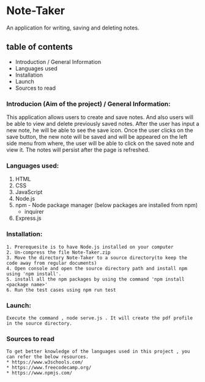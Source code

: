 # Note-Taker
An application for writing, saving and deleting notes.

## table of contents

- Introduction / General Information
- Languages used
- Installation
- Launch
- Sources to read

### Introducion (Aim of the project) / General Information:

This application allows users to create and save notes. And also users will be able to view and delete previously saved notes.
After the user has input a new note, he will be able to see the save icon. Once the user clicks on the save button, the new note will be saved and will be appeared on the left side menu from where, the user will be able to click on the saved note and view it. The notes will persist after the page is refreshed.

  ### Languages used:
  1. HTML
  2. CSS
  3. JavaScript
  4. Node.js
  5. npm - Node package manager (below packages are installed from npm)
     - inquirer
  6. Express.js


### Installation:

    1. Prerequesite is to have Node.js installed on your computer
    2. Un-compress the file Note-Taker.zip
    3. Move the directory Note-Taker to a source directory(to keep the code away from regular documents)
    4. Open console and open the source directory path and install npm using 'npm install'.
    5. install all the npm packages by using the command 'npm install <package name>'
    6. Run the test cases using npm run test

### Launch:

    Execute the command , node serve.js . It will create the pdf profile in the source directory.

### Sources to read

    To get better knowledge of the languages used in this project , you can refer the below resources.
    * https://www.w3schools.com/
    * https://www.freecodecamp.org/
    * https://www.npmjs.com/
